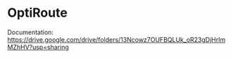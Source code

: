 # OptiRoute
Documentation: https://drive.google.com/drive/folders/13Ncowz7OUFBQLUk_oR23gDjHrImMZhHV?usp=sharing
